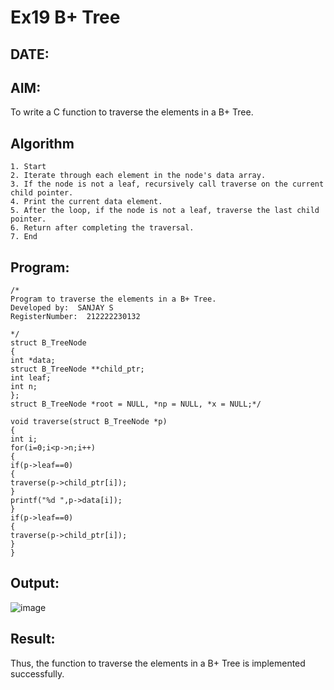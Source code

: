 # Ex19 B+ Tree
## DATE:
## AIM:
To write a C function to traverse the elements in a B+ Tree.

## Algorithm
```
1. Start 
2. Iterate through each element in the node's data array. 
3. If the node is not a leaf, recursively call traverse on the current child pointer. 
4. Print the current data element. 
5. After the loop, if the node is not a leaf, traverse the last child pointer. 
6. Return after completing the traversal. 
7. End
``` 

## Program:
```
/*
Program to traverse the elements in a B+ Tree.
Developed by:  SANJAY S
RegisterNumber:  212222230132

*/
struct B_TreeNode 
{ 
int *data; 
struct B_TreeNode **child_ptr; 
int leaf; 
int n; 
}; 
struct B_TreeNode *root = NULL, *np = NULL, *x = NULL;*/ 
 
void traverse(struct B_TreeNode *p) 
{ 
int i; 
for(i=0;i<p->n;i++) 
{ 
if(p->leaf==0) 
{ 
traverse(p->child_ptr[i]); 
} 
printf("%d ",p->data[i]); 
} 
if(p->leaf==0) 
{ 
traverse(p->child_ptr[i]); 
} 
}
```

## Output:

![image](https://github.com/user-attachments/assets/0587b1c5-913a-462e-8672-7398807e7042)


## Result:
Thus, the function to traverse the elements in a B+ Tree is implemented successfully.
